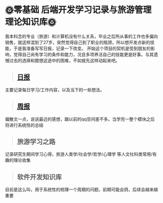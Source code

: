 # 🌞零基础 后端开发学习记录与旅游管理理论知识库🌞

我本科念的专业（旅游）和计算机没有什么关系，毕业之后所从事的工作也多偏向销售，就这样混到了27岁。突然觉得自己到了职业的瓶颈，所以想开发点新的技能，于是我准备写写日报，记录一下改变。
开始这个项目的契机是受到朋友的影响，觉得自己尚有学习的条件和能力，况且多项养活自己的技能更是好事。与其遗憾过去的选择和臆想这途中的困难，不如就先这样动起来吧。

>## [日报](Diary)
 主要记录每日学习/工作内容，以及当下的一些想法。
>## [周报](Diary)
偏散文一点，说说最近的感想，跟以前的qq空间差不多。当学完一整个模块之后将进行系统性的总结

>## 旅游学习之路

记录研究生期间学习心得，旅游人类学/社会学/哲学/心理学 等人文社科类常用/有趣的理论收集

>## 软件开发知识库

目前是这么叫，用于系统性的梳理一个周期的问题，前期可能会鸽，后续会越来越重要
